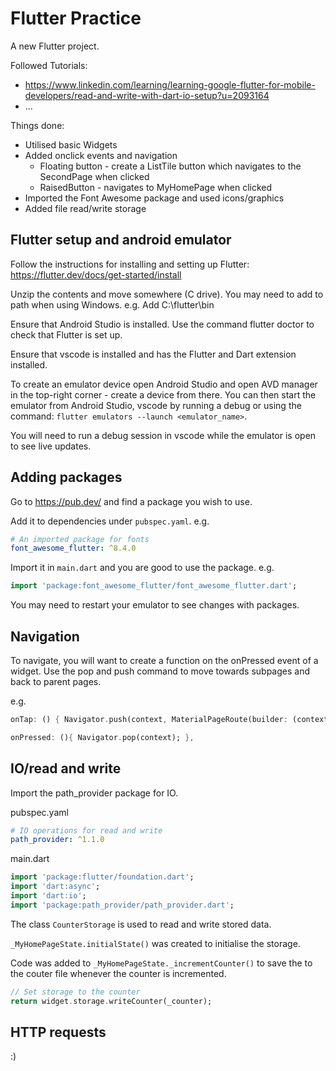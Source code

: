 # Flutter Practice

A new Flutter project.

Followed Tutorials:
* https://www.linkedin.com/learning/learning-google-flutter-for-mobile-developers/read-and-write-with-dart-io-setup?u=2093164
* ...

Things done:
* Utilised basic Widgets
* Added onclick events and navigation
	* Floating button - create a ListTile button which navigates to the SecondPage when clicked
	* RaisedButton - navigates to MyHomePage when clicked
* Imported the Font Awesome package and used icons/graphics
* Added file read/write storage

## Flutter setup and android emulator
Follow the instructions for installing and setting up Flutter: https://flutter.dev/docs/get-started/install

Unzip the contents and move somewhere (C drive). You may need to add to path when using Windows. e.g. Add C:\flutter\bin

Ensure that Android Studio is installed. Use the command flutter doctor to check that Flutter is set up.

Ensure that vscode is installed and has the Flutter and Dart extension installed.

To create an emulator device open Android Studio and open AVD manager in the top-right corner - create a device from there. You can then start the emulator from Android Studio, vscode by running a debug or using the command: `flutter emulators --launch <emulator_name>`.

You will need to run a debug session in vscode while the emulator is open to see live updates.

## Adding packages
Go to https://pub.dev/ and find a package you wish to use.

Add it to dependencies under `pubspec.yaml`. e.g.
```yaml
# An imported package for fonts
font_awesome_flutter: ^8.4.0
```

Import it in `main.dart` and you are good to use the package. e.g.
```dart
import 'package:font_awesome_flutter/font_awesome_flutter.dart';
```

You may need to restart your emulator to see changes with packages.

## Navigation

To navigate, you will want to create a function on the onPressed event of a widget. Use the pop and push command to move towards subpages and back to parent pages.

e.g.
```dart
onTap: () { Navigator.push(context, MaterialPageRoute(builder: (context) => SecondPage())); },
```
```dart
onPressed: (){ Navigator.pop(context); },
```

## IO/read and write

Import the path_provider package for IO.

pubspec.yaml
```yaml
# IO operations for read and write
path_provider: ^1.1.0
```
main.dart
```dart
import 'package:flutter/foundation.dart';
import 'dart:async';
import 'dart:io';
import 'package:path_provider/path_provider.dart';
```

The class `CounterStorage` is used to read and write stored data.

`_MyHomePageState.initialState()` was created to initialise the storage.

Code was added to `_MyHomePageState._incrementCounter()` to save the to the couter file whenever the counter is incremented.
```dart
// Set storage to the counter
return widget.storage.writeCounter(_counter);
```

## HTTP requests

:)
